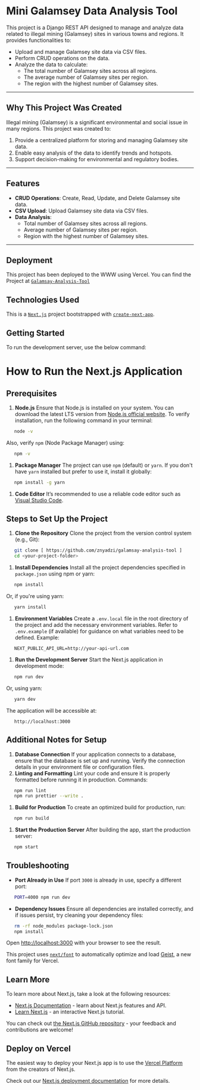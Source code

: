 # Mini Galamsey Data Analysis Tool

This project is a Django REST API designed to manage and analyze data related to illegal mining (Galamsey) sites in various towns and regions. It provides functionalities to:
- Upload and manage Galamsey site data via CSV files.
- Perform CRUD operations on the data.
- Analyze the data to calculate:
  - The total number of Galamsey sites across all regions.
  - The average number of Galamsey sites per region.
  - The region with the highest number of Galamsey sites.

---

## Why This Project Was Created

Illegal mining (Galamsey) is a significant environmental and social issue in many regions. This project was created to:
1. Provide a centralized platform for storing and managing Galamsey site data.
2. Enable easy analysis of the data to identify trends and hotspots.
3. Support decision-making for environmental and regulatory bodies.

---

## Features

- **CRUD Operations**: Create, Read, Update, and Delete Galamsey site data.
- **CSV Upload**: Upload Galamsey site data via CSV files.
- **Data Analysis**:
  - Total number of Galamsey sites across all regions.
  - Average number of Galamsey sites per region.
  - Region with the highest number of Galamsey sites.

---
## Deployment
This project has been deployed to the WWW using Vercel.
You can find the Project at [`Galamsay-Analysis-Tool`](https://galamsay-analysis-tool.vercel.app/dashboard)

## Technologies Used

This is a [`Next.js`](https://nextjs.org) project bootstrapped with [`create-next-app`](https://nextjs.org/docs/app/api-reference/cli/create-next-app).

## Getting Started

To run the development server, use the below command:

# How to Run the Next.js Application
## Prerequisites
1. **Node.js**
Ensure that Node.js is installed on your system. You can download the latest LTS version from [Node.js official website](https://nodejs.org/).
To verify installation, run the following command in your terminal:
``` bash
   node -v
```
Also, verify `npm` (Node Package Manager) using:
``` bash
   npm -v
```
1. **Package Manager**
The project can use `npm` (default) or `yarn`. If you don't have `yarn` installed but prefer to use it, install it globally:
``` bash
   npm install -g yarn
```
1. **Code Editor**
It’s recommended to use a reliable code editor such as [Visual Studio Code](https://code.visualstudio.com/).

## Steps to Set Up the Project
1. **Clone the Repository**
Clone the project from the version control system (e.g., Git):
``` bash
   git clone [ https://github.com/znyadzi/galamsay-analysis-tool ]
   cd <your-project-folder>
```
1. **Install Dependencies**
Install all the project dependencies specified in `package.json` using npm or yarn:
``` bash
   npm install
```
Or, if you're using yarn:
``` bash
   yarn install
```
1. **Environment Variables**
Create a `.env.local` file in the root directory of the project and add the necessary environment variables. Refer to `.env.example` (if available) for guidance on what variables need to be defined.
Example:
``` plaintext
   NEXT_PUBLIC_API_URL=http://your-api-url.com
```
1. **Run the Development Server**
Start the Next.js application in development mode:
``` bash
   npm run dev
```
Or, using yarn:
``` bash
   yarn dev
```
The application will be accessible at:
``` plaintext
   http://localhost:3000
```
## Additional Notes for Setup
1. **Database Connection**
If your application connects to a database, ensure that the database is set up and running. Verify the connection details in your environment file or configuration files.
2. **Linting and Formatting**
Lint your code and ensure it is properly formatted before running it in production. Commands:
``` bash
   npm run lint
   npm run prettier --write .
```
1. **Build for Production**
To create an optimized build for production, run:
``` bash
   npm run build
```
1. **Start the Production Server**
After building the app, start the production server:
``` bash
   npm start
```
## Troubleshooting
- **Port Already in Use**
If port `3000` is already in use, specify a different port:
``` bash
   PORT=4000 npm run dev
```
- **Dependency Issues**
Ensure all dependencies are installed correctly, and if issues persist, try cleaning your dependency files:
``` bash
   rm -rf node_modules package-lock.json
   npm install
```


Open [http://localhost:3000](http://localhost:3000) with your browser to see the result.

This project uses [`next/font`](https://nextjs.org/docs/app/building-your-application/optimizing/fonts) to automatically optimize and load [Geist](https://vercel.com/font), a new font family for Vercel.

## Learn More

To learn more about Next.js, take a look at the following resources:

- [Next.js Documentation](https://nextjs.org/docs) - learn about Next.js features and API.
- [Learn Next.js](https://nextjs.org/learn) - an interactive Next.js tutorial.

You can check out [the Next.js GitHub repository](https://github.com/vercel/next.js) - your feedback and contributions are welcome!

## Deploy on Vercel

The easiest way to deploy your Next.js app is to use the [Vercel Platform](https://vercel.com/new?utm_medium=default-template&filter=next.js&utm_source=create-next-app&utm_campaign=create-next-app-readme) from the creators of Next.js.

Check out our [Next.js deployment documentation](https://nextjs.org/docs/app/building-your-application/deploying) for more details.
